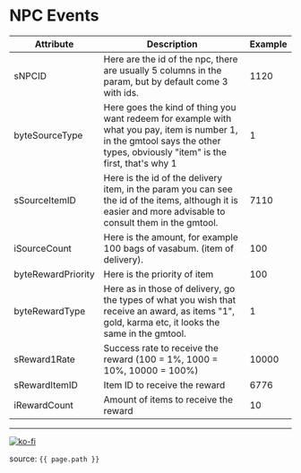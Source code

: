 # NPC Events

Attribute | Description | Example
--- | --- | ---
sNPCID | Here are the id of the npc, there are usually 5 columns in the param, but by default come 3 with ids. | 1120
byteSourceType | Here goes the kind of thing you want redeem for example with what you pay, item is number 1, in the gmtool says the other types, obviously "item" is the first, that's why 1 | 1
sSourceItemID | Here is the id of the delivery item, in the param you can see the id of the items, although it is easier and more advisable to consult them in the gmtool. | 7110
iSourceCount | Here is the amount, for example 100 bags of vasabum. (item of delivery). | 100
byteRewardPriority | Here is the priority of item | 100
byteRewardType | Here as in those of delivery, go the types of what you wish that receive an award, as items "1", gold, karma etc, it looks the same in the gmtool. | 1
sReward1Rate | Success rate to receive the reward (100 = 1%, 1000 = 10%, 10000 = 100%) | 10000
sRewardItemID | Item ID to receive the reward | 6776
iRewardCount | Amount of items to receive the reward | 10
---

[![ko-fi](https://www.ko-fi.com/img/githubbutton_sm.svg)](https://ko-fi.com/T6T41JKMI)

source: `{{ page.path }}`
